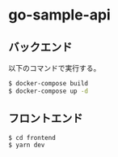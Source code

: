 # go-sample-api

## バックエンド

以下のコマンドで実行する。

```bash
$ docker-compose build
$ docker-compose up -d
```

## フロントエンド

```bash
$ cd frontend
$ yarn dev
```

